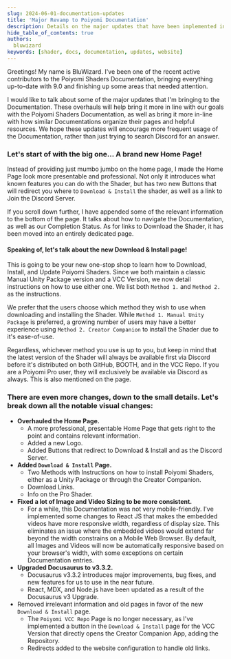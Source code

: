```yaml
---
slug: 2024-06-01-documentation-updates
title: 'Major Revamp to Poiyomi Documentation'
description: Details on the major updates that have been implemented in the Poiyomi Documentation
hide_table_of_contents: true
authors:
  bluwizard
keywords: [shader, docs, documentation, updates, website]
---
```


Greetings! My name is BluWizard. I've been one of the recent active contributors to the Poiyomi Shaders Documentation, bringing everything up-to-date with 9.0 and finishing up some areas that needed attention.

I would like to talk about some of the major updates that I'm bringing to the Documentation. These overhauls will help bring it more in line with our goals with the Poiyomi Shaders Documentation, as well as bring it more in-line with how similar Documentations organize their pages and helpful resources. We hope these updates will encourage more frequent usage of the Documentation, rather than just trying to search Discord for an answer.

### Let's start of with the big one... A brand new Home Page!

Instead of providing just mumbo jumbo on the home page, I made the Home Page look more presentable and professional. Not only it introduces what known features you can do with the Shader, but has two new Buttons that will redirect you where to `Download & Install` the shader, as well as a link to Join the Discord Server.

If you scroll down further, I have appended some of the relevant information to the bottom of the page. It talks about how to navigate the Documentation, as well as our Completion Status. As for links to Download the Shader, it has been moved into an entirely dedicated page.

#### Speaking of, let's talk about the new Download & Install page!

This is going to be your new one-stop shop to learn how to Download, Install, and Update Poiyomi Shaders. Since we both maintain a classic Manual Unity Package version and a VCC Version, we now detail instructions on how to use either one. We list both `Method 1.` and `Method 2.` as the instructions.

We prefer that the users choose which method they wish to use when downloading and installing the Shader. While `Method 1. Manual Unity Package` is preferred, a growing number of users may have a better experience using `Method 2. Creator Companion` to install the Shader due to it's ease-of-use.

Regardless, whichever method you use is up to you, but keep in mind that the latest version of the Shader will always be available first via Discord before it's distributed on both GitHub, BOOTH, and in the VCC Repo. If you are a Poiyomi Pro user, they will exclusively be available via Discord as always. This is also mentioned on the page.

### There are even more changes, down to the small details. Let's break down all the notable visual changes:
- **Overhauled the Home Page.**
    - A more professional, presentable Home Page that gets right to the point and contains relevant information.
    - Added a new Logo.
    - Added Buttons that redirect to Download & Install and as the Discord Server.
- **Added `Download & Install` Page.**
    - Two Methods with Instructions on how to install Poiyomi Shaders, either as a Unity Package or through the Creator Companion.
    - Download Links.
    - Info on the Pro Shader.
- **Fixed a lot of Image and Video Sizing to be more consistent.**
    - For a while, this Documentation was not very mobile-friendly. I've implemented some changes to React JS that makes the embedded videos have more responsive width, regardless of display size. This eliminates an issue where the embedded videos would extend far beyond the width constrains on a Mobile Web Browser. By default, all Images and Videos will now be automatically responsive based on your browser's width, with some exceptions on certain Documentation entries.
- **Upgraded Docusaurus to v3.3.2.**
    - Docusaurus v3.3.2 introduces major improvements, bug fixes, and new features for us to use in the near future.
    - React, MDX, and Node.js have been updated as a result of the Docusaurus v3 Upgrade.
- Removed irrelevant information and old pages in favor of the new `Download & Install` page.
    - The `Poiyomi VCC Repo` Page is no longer necessary, as I've implemented a button in the `Download & Install` page for the VCC Version that directly opens the Creator Companion App, adding the Repository.
    - Redirects added to the website configuration to handle old links.
